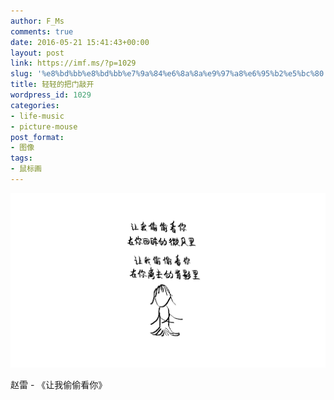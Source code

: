 ```yaml
---
author: F_Ms
comments: true
date: 2016-05-21 15:41:43+00:00
layout: post
link: https://imf.ms/?p=1029
slug: '%e8%bd%bb%e8%bd%bb%e7%9a%84%e6%8a%8a%e9%97%a8%e6%95%b2%e5%bc%80'
title: 轻轻的把门敲开
wordpress_id: 1029
categories:
- life-music
- picture-mouse
post_format:
- 图像
tags:
- 鼠标画
---
```


![让我偷偷看你，在你回眸的微风里；让我偷偷看你，在你离去的背影里_20160519](/img/post/wp/2016/05/让我偷偷看你，在你回眸的微风里；让我偷偷看你，在你离去的背影里_20160519.png)


赵雷 - 《让我偷偷看你》



